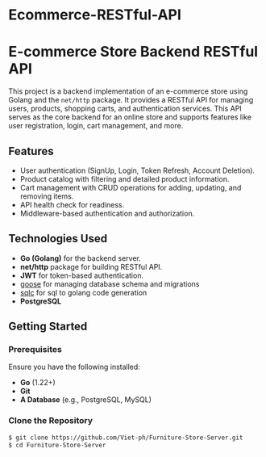 # Ecommerce-RESTful-API

# E-commerce Store Backend RESTful API

This project is a backend implementation of an e-commerce store using Golang and the `net/http` package. It provides a RESTful API for managing users, products, shopping carts, and authentication services. This API serves as the core backend for an online store and supports features like user registration, login, cart management, and more.

## Features

- User authentication (SignUp, Login, Token Refresh, Account Deletion).
- Product catalog with filtering and detailed product information.
- Cart management with CRUD operations for adding, updating, and removing items.
- API health check for readiness.
- Middleware-based authentication and authorization.

## Technologies Used

- **Go (Golang)** for the backend server.
- **net/http** package for building RESTful API.
- **JWT** for token-based authentication.
- [goose](https://github.com/pressly/goose) for managing database schema and migrations
- [sqlc](https://github.com/sqlc-dev/sqlc) for sql to golang code generation
- **PostgreSQL**

## Getting Started

### Prerequisites

Ensure you have the following installed:

- **Go** (1.22+)
- **Git**
- **A Database** (e.g., PostgreSQL, MySQL)

### Clone the Repository

```bash
$ git clone https://github.com/Viet-ph/Furniture-Store-Server.git
$ cd Furniture-Store-Server
